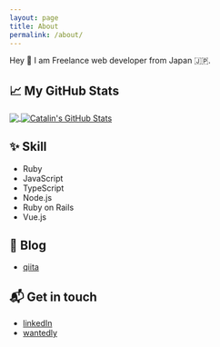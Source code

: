 ```yaml
---
layout: page
title: About
permalink: /about/
---
```

Hey 👋
I am Freelance web developer from Japan 🇯🇵.

## &#x1f4c8; My GitHub Stats

<a href="https://github.com/residenti/residenti">
  <img align="center" src="https://github-readme-stats.vercel.app/api/top-langs/?username=residenti&hide=java,html&title_color=ffffff&text_color=c9cacc&icon_color=2bbc8a&bg_color=1d1f21" />
</a>

<a href="https://github.com/residenti/residenti">
  <img align="center" src="https://github-readme-stats.vercel.app/api?username=residenti&show_icons=true&line_height=27&count_private=true&title_color=ffffff&text_color=c9cacc&icon_color=2bbc8a&bg_color=1d1f21" alt="Catalin's GitHub Stats" />
</a>

## ✨ Skill

- Ruby
- JavaScript
- TypeScript
- Node.js
- Ruby on Rails
- Vue.js

## 📝 Blog

- [qiita](https://qiita.com/residenti)

## 📬 Get in touch

- [linkedIn](https://www.linkedin.com/in/rintaro-nakamura/)
- [wantedly](https://www.wantedly.com/users/14837256)
